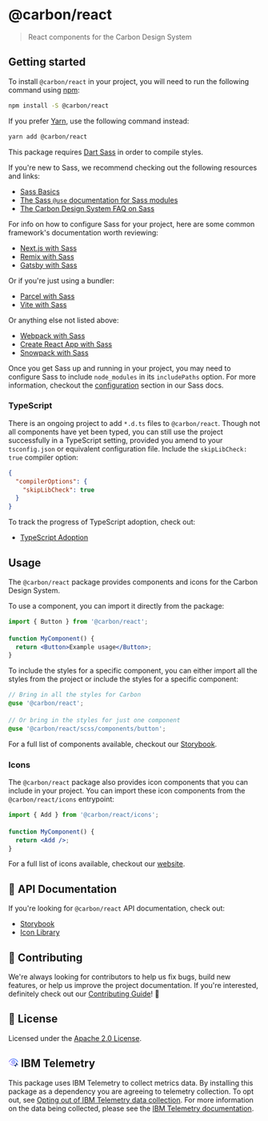 # @carbon/react

> React components for the Carbon Design System

## Getting started

To install `@carbon/react` in your project, you will need to run the following
command using [npm](https://www.npmjs.com/):

```bash
npm install -S @carbon/react
```

If you prefer [Yarn](https://yarnpkg.com/en/), use the following command
instead:

```bash
yarn add @carbon/react
```

This package requires [Dart Sass](http://npmjs.com/package/sass) in order to
compile styles.

If you're new to Sass, we recommend checking out the following resources and
links:

- [Sass Basics](https://sass-lang.com/guide)
- [The Sass `@use` documentation for Sass modules](https://sass-lang.com/documentation/at-rules/use/)
- [The Carbon Design System FAQ on Sass](https://carbondesignsystem.com/migrating/faq/#sass-and-package-management)

For info on how to configure Sass for your project, here are some common
framework's documentation worth reviewing:

- [Next.js with Sass](https://nextjs.org/docs/basic-features/built-in-css-support#sass-support)
- [Remix with Sass](https://remix.run/docs/en/1.18.0/guides/styling#css-preprocessors)
- [Gatsby with Sass](https://www.gatsbyjs.com/docs/how-to/styling/sass/)

Or if you're just using a bundler:

- [Parcel with Sass](https://v2.parceljs.org/languages/sass/)
- [Vite with Sass](https://vitejs.dev/guide/features.html#css-pre-processors)

Or anything else not listed above:

- [Webpack with Sass](https://webpack.js.org/loaders/sass-loader/)
- [Create React App with Sass](https://create-react-app.dev/docs/adding-a-sass-stylesheet/)
- [Snowpack with Sass](https://www.snowpack.dev/guides/sass/)

Once you get Sass up and running in your project, you may need to configure Sass
to include `node_modules` in its `includePaths` option. For more information,
checkout the [configuration](../styles/docs/sass.md#configuration) section in
our Sass docs.

### TypeScript

There is an ongoing project to add `*.d.ts` files to `@carbon/react`. Though not
all components have yet been typed, you can still use the project successfully
in a TypeScript setting, provided you amend to your `tsconfig.json` or
equivalent configuration file. Include the `skipLibCheck: true` compiler option:

```json
{
  "compilerOptions": {
    "skipLibCheck": true
  }
}
```

To track the progress of TypeScript adoption, check out:

- [TypeScript Adoption](https://github.com/orgs/carbon-design-system/projects/53)

## Usage

The `@carbon/react` package provides components and icons for the Carbon Design
System.

To use a component, you can import it directly from the package:

```jsx
import { Button } from '@carbon/react';

function MyComponent() {
  return <Button>Example usage</Button>;
}
```

To include the styles for a specific component, you can either import all the
styles from the project or include the styles for a specific component:

```scss
// Bring in all the styles for Carbon
@use '@carbon/react';

// Or bring in the styles for just one component
@use '@carbon/react/scss/components/button';
```

For a full list of components available, checkout our
[Storybook](https://react.carbondesignsystem.com/).

### Icons

The `@carbon/react` package also provides icon components that you can include
in your project. You can import these icon components from the
`@carbon/react/icons` entrypoint:

```jsx
import { Add } from '@carbon/react/icons';

function MyComponent() {
  return <Add />;
}
```

For a full list of icons available, checkout our
[website](https://www.carbondesignsystem.com/guidelines/icons/library/).

## 📖 API Documentation

If you're looking for `@carbon/react` API documentation, check out:

- [Storybook](https://react.carbondesignsystem.com/)
- [Icon Library](https://www.carbondesignsystem.com/guidelines/icons/library/)

## 🙌 Contributing

We're always looking for contributors to help us fix bugs, build new features,
or help us improve the project documentation. If you're interested, definitely
check out our [Contributing Guide](/.github/CONTRIBUTING.md)! 👀

## 📝 License

Licensed under the [Apache 2.0 License](/LICENSE).

## <picture><source height="20" width="20" media="(prefers-color-scheme: dark)" srcset="https://raw.githubusercontent.com/ibm-telemetry/telemetry-js/main/docs/images/ibm-telemetry-dark.svg"><source height="20" width="20" media="(prefers-color-scheme: light)" srcset="https://raw.githubusercontent.com/ibm-telemetry/telemetry-js/main/docs/images/ibm-telemetry-light.svg"><img height="20" width="20" alt="IBM Telemetry" src="https://raw.githubusercontent.com/ibm-telemetry/telemetry-js/main/docs/images/ibm-telemetry-light.svg"></picture> IBM Telemetry

This package uses IBM Telemetry to collect metrics data. By installing this
package as a dependency you are agreeing to telemetry collection. To opt out,
see
[Opting out of IBM Telemetry data collection](https://github.com/ibm-telemetry/telemetry-js/tree/main#opting-out-of-ibm-telemetry-data-collection).
For more information on the data being collected, please see the
[IBM Telemetry documentation](https://github.com/ibm-telemetry/telemetry-js/tree/main#ibm-telemetry-collection-basics).

